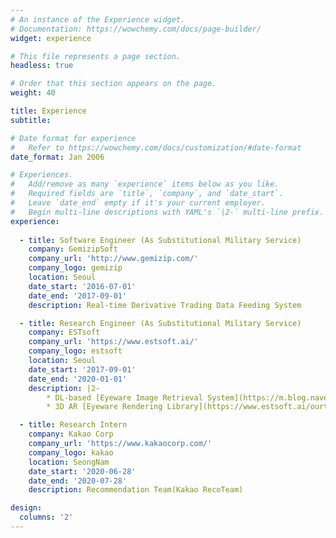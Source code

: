 ```yaml
---
# An instance of the Experience widget.
# Documentation: https://wowchemy.com/docs/page-builder/
widget: experience

# This file represents a page section.
headless: true

# Order that this section appears on the page.
weight: 40

title: Experience
subtitle:

# Date format for experience
#   Refer to https://wowchemy.com/docs/customization/#date-format
date_format: Jan 2006

# Experiences.
#   Add/remove as many `experience` items below as you like.
#   Required fields are `title`, `company`, and `date_start`.
#   Leave `date_end` empty if it's your current employer.
#   Begin multi-line descriptions with YAML's `|2-` multi-line prefix.
experience:
        
  - title: Software Engineer (As Substitutional Military Service)
    company: GemizipSoft
    company_url: 'http://www.gemizip.com/'
    company_logo: gemizip
    location: Seoul
    date_start: '2016-07-01'
    date_end: '2017-09-01'
    description: Real-time Derivative Trading Data Feeding System

  - title: Research Engineer (As Substitutional Military Service)
    company: ESTsoft
    company_url: 'https://www.estsoft.ai/'
    company_logo: estsoft  
    location: Seoul
    date_start: '2017-09-01'
    date_end: '2020-01-01'
    description: |2-
        * DL-based [Eyeware Image Retrieval System](https://m.blog.naver.com/estpublic/221764081831) 
        * 3D AR [Eyeware Rendering Library](https://www.estsoft.ai/ourtech/vf)

  - title: Research Intern
    company: Kakao Corp
    company_url: 'https://www.kakaocorp.com/'
    company_logo: kakao
    location: SeongNam
    date_start: '2020-06-28'
    date_end: '2020-07-28'
    description: Recommendation Team(Kakao RecoTeam)

design:
  columns: '2'
---
```

